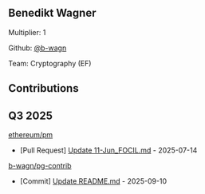 
## Benedikt Wagner
Multiplier: 1

Github: [@b-wagn](https://github.com/b-wagn)

Team: Cryptography (EF)

## Contributions

## Q3 2025

[ethereum/pm](https://github.com/ethereum/pm)
* [Pull Request] [Update 11-Jun_FOCIL.md](https://github.com/ethereum/pm/pull/1618) - 2025-07-14

[b-wagn/pg-contrib](https://github.com/b-wagn/pg-contrib)
* [Commit] [Update README.md](https://github.com/b-wagn/pg-contrib/commit/65c71efd93b36e10c463e68497d92e23d94c0ccd) - 2025-09-10
